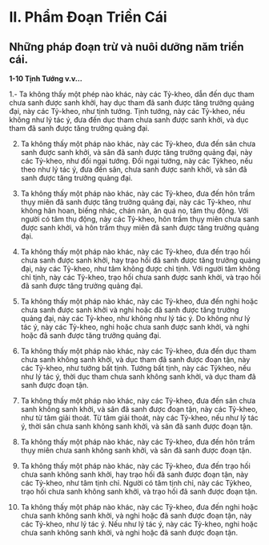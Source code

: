# II. Phẩm Ðoạn Triền Cái

## Những pháp đoạn trừ và nuôi dưỡng năm triền cái.

**1-10 Tịnh Tướng v.v...**

1.- Ta không thấy một phép nào khác, này các Tỷ-kheo, dẫn đến dục tham chưa sanh được sanh khởi,
hay dục tham đã sanh được tăng trưởng quảng đại, này các Tỷ-kheo, như tịnh tướng. Tịnh tướng, này
các Tỷ-kheo, nếu không như lý tác ý, đưa đến dục tham chưa sanh được sanh khởi, và dục tham đã sanh
được tăng trưởng quảng đại.

<!--pg-->
2. Ta không thấy một pháp nào khác, này các Tỷ-kheo, đưa đến sân chưa sanh được sanh khởi, và sân đã
sanh được tăng trưởng quảng đại, này các Tỷ-kheo, như đối ngại tướng. Ðối ngại tướng, này các Tỷkheo, nếu theo như lý tác ý, đưa đến sân, chưa sanh được sanh khởi, và sân đã sanh được tăng trưởng
quảng đại.
<!--pg-->
3. Ta không thấy một pháp nào khác, này các Tỷ-kheo, đưa đến hôn trầm thụy miên đã sanh được tăng
trưởng quảng đại, này các Tỷ-kheo, như không hân hoan, biếng nhác, chán nản, ăn quá no, tâm thụ
động. Với người có tâm thụ động, này các Tỷ-kheo, hôn trầm thụy miên chưa sanh được sanh khởi, và
hôn trầm thụy miên đã sanh được tăng trưởng quảng đại.

<!--pg-->
4. Ta không thấy một pháp nào khác, này các Tỷ-kheo, đưa đến trạo hối chưa sanh được sanh khởi, hay
trạo hối đã sanh được tăng trưởng quảng đại, này các Tỷ-kheo, như tâm không được chỉ tịnh. Với người
tâm không chỉ tịnh, này các Tỷ-kheo, trạo hối chưa sanh được sanh khởi, và trạo hối đã sanh được tăng
trưởng quảng đại.

<!--pg-->
5. Ta không thấy một pháp nào khác, này các Tỷ-kheo, đưa đến nghi hoặc chưa sanh được sanh khởi và
nghi hoặc đã sanh được tăng trưởng quảng đại, này các Tỷ-kheo, như không như lý tác ý. Do không như
lý tác ý, này các Tỷ-kheo, nghi hoặc chưa sanh được sanh khởi, và nghi hoặc đã sanh được tăng trưởng
quảng đại.

<!--pg-->
6. Ta không thấy một pháp nào khác, này các Tỷ-kheo, đưa đến dục tham chưa sanh không sanh khởi,
và dục tham đã sanh được đoạn tận, này các Tỷ-kheo, như tướng bất tịnh. Tướng bất tịnh, này các Tỷkheo, nếu như lý tác ý, thời dục tham chưa sanh không sanh khởi, và dục tham đã sanh được đoạn tận.

<!--pg-->
7. Ta không thấy một pháp nào khác, này các Tỷ-kheo, đưa đến sân chưa sanh không sanh khởi, và sân
đã sanh được đoạn tận, này các Tỷ-kheo, như từ tâm giải thoát. Từ tâm giải thoát, này các Tỷ-kheo, nếu
như lý tác ý, thời sân chưa sanh không sanh khởi, và sân đã sanh được đoạn tận.

<!--pg-->
8. Ta không thấy một pháp nào khác, này các Tỷ-kheo, đưa đến hôn trầm thụy miên chưa sanh không
sanh khởi, và sân đã sanh được đoạn tận.

<!--pg-->
9. Ta không thấy một pháp nào khác, này các Tỷ-kheo, đưa đến trạo hối chưa sanh không sanh khởi, hay
trạo hối đã sanh được đoạn tận, này các Tỷ-kheo, như tâm tịnh chỉ. Người có tâm tịnh chỉ, này các Tỷkheo, trạo hối chưa sanh không sanh khởi, và trạo hối đã sanh được đoạn tận.

<!--pg-->
10. Ta không thấy một pháp nào khác, này các Tỷ-kheo, đưa đến nghi hoặc chưa sanh không sanh khởi,
và nghi hoặc đã sanh được đoạn tận, này các Tỷ-kheo, như lý tác ý. Nếu như lý tác ý, này các Tỷ-kheo,
nghi hoặc chưa sanh không sanh khởi, và nghi hoặc đã sanh được đoạn tận.

